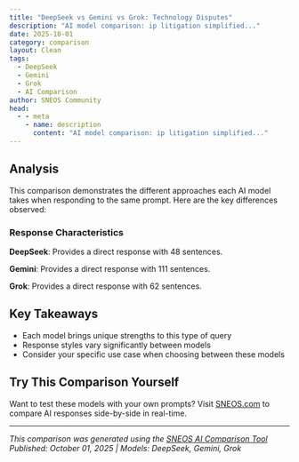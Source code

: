 ```yaml
---
title: "DeepSeek vs Gemini vs Grok: Technology Disputes"
description: "AI model comparison: ip litigation simplified..."
date: 2025-10-01
category: comparison
layout: Clean
tags:
  - DeepSeek
  - Gemini
  - Grok
  - AI Comparison
author: SNEOS Community
head:
  - - meta
    - name: description
      content: "AI model comparison: ip litigation simplified..."
---
```


<ChatComparison
  title="DeepSeek vs Gemini vs Grok: Technology Disputes"
  prompt="ip litigation simplified"
  :responses='{
    "DeepSeek": "Of course. Here is a simplified explanation of IP litigation, using an analogy.\n\n### The Big Idea: A Lawsuit Over Ideas\n\n**Intellectual Property (IP)** is a legal term for creations of the mind\u2014like inventions, brand names, logos, artistic works, and even secret recipes.\n\n**IP Litigation** is simply a **lawsuit** that happens when someone claims that another person or company has stolen or misused their IP.\n\n---\n\n### The Car Analogy\n\nThink of your invention or brand not as an idea, but as a **car you own**.\n\n1.  **The IP Right (Patent, Copyright, Trademark) is your Car\u0027s Title.**\n    It\u0027s the legal document that proves you own the car and gives you the exclusive right to use it, sell it, or let others use it.\n\n2.  **Infringement is someone stealing your car and driving it around.**\n    ...Or, more commonly, building a car that looks and works exactly like yours without your permission.\n\n3.  **IP Litigation is you calling the police and suing the thief.**\n    But in this case, the \u0022police\u0022 are the court system. You have to prove you own the car (the title) and that the other person took it without your permission.\n\n---\n\n### The 4 Main Types of \u0022Cars\u0022 (IP)\n\nEach type of IP protects something different and has its own kind of \u0022title.\u0022\n\n| Type of IP | What It Protects | Simple Example | The \u0022Infringement\u0022 (Theft) |\n| :--- | :--- | :--- | :--- |\n| **Patent** | **Inventions \u0026 Processes** | A new, self-driving car engine | Someone makes and sells an engine that uses your patented technology. |\n| **Trademark** | **Brand Names \u0026 Logos** | The name \u0022Toyota\u0022 or its logo \uD83D\uDE97 | Someone starts a car company called \u0022Toyoyta\u0022 with a similar logo to confuse customers. |\n| **Copyright** | **Artistic \u0026 Written Works** | The software code that runs the car\u0027s entertainment system | Someone copies your code and uses it in their own cars without paying you. |\n| **Trade Secret** | **Confidential Business Info** | The secret recipe for the special paint that never fades | A former employee tells your competitor the recipe. |\n\n---\n\n### The Simplified Steps of an IP Lawsuit\n\n1.  **The Demand Letter:** \u0022You stole my car! Stop driving it immediately and pay me, or I\u0027ll sue you.\u0022 This is often the first step, trying to settle without going to court.\n\n2.  **Filing the Lawsuit:** If that doesn\u0027t work, the owner (the **Plaintiff**) officially files a complaint in court against the accused thief (the **Defendant**).\n\n3.  **Discovery:** This is the \u0022evidence gathering\u0022 phase. Both sides ask for documents, emails, and question witnesses under oath. It\u0027s like both you and the thief investigating each other to build your cases.\n\n4.  **The Trial:** Both sides present their evidence and arguments to a judge or jury.\n    *   The Plaintiff must prove: \u0022I own this IP, and the Defendant is using it without my permission.\u0022\n    *   The Defendant argues: \u0022No, I didn\u0027t steal it. My car is different,\u0022 or \u0022Your title (patent) is invalid.\u0022\n\n5.  **The Judgment \u0026 Remedies:** The judge or jury decides who wins.\n    *   If the Plaintiff wins, they can get:\n        *   **Money (Damages):** Compensation for lost sales or a cut of the infringer\u0027s profits.\n        *   **An Injunction:** A court order forcing the infringer to **stop immediately** (e.g., stop selling the product).\n\n### Why It\u0027s a Big Deal\n\n*   **For the Plaintiff (Owner):** It\u0027s about protecting your investment, your market share, and your brand\u0027s reputation.\n*   **For the Defendant (Accused):** Losing can mean a massive financial penalty, being forced to pull a product from the market, and even rebranding your entire company.\n\n### Key Takeaway\n\n**IP litigation is essentially a high-stakes, formal argument over who has the right to use a valuable idea or creation.** It\u0027s complex and expensive, which is why companies often try to settle these disputes before they ever see a courtroom.",
    "Gemini": "Okay, let\u0027s simplify IP litigation. Here\u0027s a breakdown of the process and key considerations, without getting bogged down in legal jargon:\n\n**What is IP Litigation?**\n\nIP Litigation is the process of taking legal action in court to protect your intellectual property (IP) rights.  It usually involves suing someone (or being sued by someone) for infringing on your IP.\n\n**Types of IP that are commonly litigated:**\n\n*   **Patents:** Inventions\n*   **Trademarks:** Brand names, logos, and symbols\n*   **Copyrights:** Creative works like books, music, movies, and software\n*   **Trade Secrets:** Confidential information that gives a business a competitive edge\n\n**Why Litigate? (Reasons for suing)**\n\n*   **To Stop Infringement:** The primary goal is usually to prevent someone from using your IP without permission.\n*   **To Get Compensation (Damages):**  You can seek money to compensate for the harm the infringement caused (lost profits, etc.).\n*   **To Enforce Your Rights:**  Litigation clarifies and solidifies your ownership and exclusive rights to your IP.\n*   **To Deter Others:**  A successful lawsuit can discourage others from infringing.\n\n**The General Steps of IP Litigation (Simplified):**\n\n1.  **Identify a Potential Infringement:**  You believe someone is using your patent, trademark, copyright, or trade secret without your permission.\n\n2.  **Investigate:**  Gather evidence to support your claim.  This might involve:\n    *   Documenting the infringement (taking screenshots, buying infringing products, etc.)\n    *   Conducting market research to assess damages\n    *   Consulting with experts\n\n3.  **Demand Letter (Optional but Often Recommended):**  A formal letter sent to the alleged infringer outlining the infringement and demanding that they stop.  This can sometimes resolve the issue without going to court.  The letter usually contains:\n    * Identification of the IP right (e.g., patent number, trademark registration number).\n    * Description of the infringing activity.\n    * Demand to cease the infringing activity.\n    * Potential consequences of failing to comply (e.g., legal action).\n\n4.  **File a Lawsuit (Complaint):**  If the demand letter doesn\u0027t work, you file a formal complaint in the appropriate court (usually federal court for patents, trademarks, and copyrights). The complaint:\n    *   States the facts of the case.\n    *   Identifies the IP rights involved.\n    *   Explains how the defendant infringed.\n    *   Asks the court for specific relief (e.g., an injunction, damages).\n\n5.  **Defendant\u0027s Response (Answer):** The defendant must respond to the complaint, usually by filing an answer.  The answer will:\n    *   Admit or deny the allegations in the complaint.\n    *   Raise any defenses they have (e.g., the IP is invalid, they aren\u0027t infringing, fair use, etc.).\n    *   Sometimes include a counter-claim, alleging that *you* are infringing *their* IP.\n\n6.  **Discovery:**  Both sides gather information to support their case.  This can involve:\n    *   **Interrogatories:** Written questions answered under oath.\n    *   **Document Requests:**  Requests to produce relevant documents.\n    *   **Depositions:**  Oral testimony taken under oath.\n    *   **Expert Witnesses:**  Retaining experts to provide opinions on technical or market-related issues.\n\n7.  **Pre-Trial Motions:**  Parties may file motions asking the court to rule on certain issues before trial (e.g., to dismiss the case, to exclude certain evidence, or for summary judgment).\n\n8.  **Trial:**  If the case doesn\u0027t settle, it goes to trial.  Evidence is presented, witnesses testify, and the judge or jury decides the outcome.\n\n9.  **Judgment:** The court issues a judgment (ruling) in favor of one party.  This may include:\n    *   **Injunction:**  An order stopping the infringer from continuing the infringing activity.\n    *   **Damages:**  An award of money to compensate the IP owner for the infringement.\n    *   **Attorney\u0027s Fees:**  In some cases, the losing party may be required to pay the winning party\u0027s attorney\u0027s fees.\n\n10. **Appeal:**  The losing party can appeal the judgment to a higher court.\n\n**Key Considerations in IP Litigation:**\n\n*   **Strength of Your IP:**  Is your patent valid?  Is your trademark protectable?  Is your copyright properly registered?  A weak IP right is hard to enforce.\n\n*   **Evidence of Infringement:**  Do you have solid proof that the other party is infringing?  Circumstantial evidence may not be enough.\n\n*   **Damages:**  How much money have you lost (or will you lose) due to the infringement?  Quantifying damages can be complex.\n\n*   **Cost:**  IP litigation can be very expensive (hundreds of thousands or even millions of dollars).  Weigh the potential benefits against the costs.\n\n*   **Time:**  IP litigation can take a long time (months or even years) to resolve.\n\n*   **Jurisdiction:**  Where can you sue the infringer?  You need to have proper jurisdiction (legal authority) over the defendant.\n\n*   **Choice of Forum:** Certain jurisdictions are more favorable to patent holders, trademark holders, or copyright holders.\n\n*   **Settlement:**  Most IP cases settle before trial.  Settlement negotiations are a key part of the process.\n\n*   **Alternatives to Litigation:** Consider alternatives like mediation or arbitration, which can be faster and cheaper than litigation.\n\n**Key Legal Concepts Often Involved:**\n\n*   **Infringement:** Using IP without permission.  For patents, this is determined by comparing the accused product or process to the claims of the patent.  For trademarks, this involves assessing the likelihood of consumer confusion.  For copyrights, this involves demonstrating copying of protected elements.\n*   **Validity:**  Whether the IP right is legally valid (e.g., a patent is not obvious, a trademark is distinctive).\n*   **Enforceability:** Even if valid, can the right be enforced?  There may be legal defenses.\n*   **Damages:**  Calculating the financial harm caused by infringement.\n*   **Injunction:**  A court order to stop infringing activity.\n*   **Willful Infringement:** Infringement done knowingly or recklessly, which can lead to enhanced damages.\n*   **Fair Use (Copyright):**  A legal doctrine that allows limited use of copyrighted material without permission for purposes such as criticism, commentary, news reporting, teaching, scholarship, or research.\n\n**Who You Need on Your Team:**\n\n*   **IP Attorney:**  Essential.  An attorney specializing in the specific type of IP (patent, trademark, copyright, or trade secret) is crucial.\n*   **Litigation Attorney:** Experienced in handling court cases and legal procedures. Often these can be the same person.\n*   **Technical Expert:**  May be needed to explain complex technical issues to the court (especially in patent cases).\n*   **Damages Expert:**  May be needed to calculate the financial harm caused by the infringement.\n\n**Important Considerations Before Starting Litigation:**\n\n*   **Is Your IP Protected?**  Make sure you have valid patents, trademarks, or copyrights.\n*   **Is the Infringement Significant?**  Is it worth the time and expense of litigation?\n*   **Are There Alternative Solutions?**  Could you license your IP or negotiate a settlement?\n*   **What is Your Budget?** Litigation is expensive.\n\n**In Summary:**\n\nIP litigation is a complex process, but understanding the basic steps and key considerations can help you make informed decisions about protecting your intellectual property.  It\u0027s crucial to consult with an experienced IP attorney to assess your situation and develop a sound legal strategy.  Don\u0027t go it alone!\n\n**Disclaimer:** This is a simplified explanation and is not legal advice.  You should always consult with a qualified attorney for advice on your specific situation.\n",
    "Grok": "Intellectual Property (IP) litigation can be a complex process, but I\u0027ll break it down into simplified terms. IP litigation refers to legal disputes over the ownership, use, or infringement of intellectual property rights, which include patents, trademarks, copyrights, and trade secrets. Here\u0027s a straightforward overview of the key concepts and steps involved:\n\n### 1. **What is IP Litigation?**\n   - It\u0027s a legal process where parties resolve disputes over intellectual property through the court system.\n   - Common issues include:\n     - **Infringement**: Someone uses your IP (e.g., a patented invention, copyrighted work, or trademark) without permission.\n     - **Ownership disputes**: Disagreements over who owns the IP.\n     - **Licensing disputes**: Conflicts over the terms or breach of IP licensing agreements.\n\n### 2. **Types of IP in Litigation**\n   - **Patents**: Protects inventions. Litigation often involves claims of someone copying or using a patented idea without permission.\n   - **Trademarks**: Protects brand names, logos, or symbols. Disputes arise when someone uses a similar mark, causing confusion.\n   - **Copyrights**: Protects original works like books, music, or software. Litigation often involves unauthorized copying or distribution.\n   - **Trade Secrets**: Protects confidential business information (e.g., recipes, processes). Disputes occur when secrets are stolen or misused.\n\n### 3. **Key Steps in IP Litigation**\n   - **Pre-Litigation**:\n     - Identify the issue (e.g., someone is infringing on your IP).\n     - Try to resolve the dispute outside court through negotiations or a cease-and-desist letter.\n   - **Filing a Lawsuit**:\n     - The plaintiff (IP owner) files a complaint in court, alleging infringement or other violations.\n     - The defendant (accused party) responds, often denying the claims or challenging the validity of the IP.\n   - **Discovery**:\n     - Both sides gather evidence, such as documents, emails, or expert testimony, to support their case.\n   - **Pre-Trial Motions**:\n     - Parties may file motions to dismiss the case or for summary judgment (a ruling without a full trial).\n   - **Trial**:\n     - If no settlement is reached, the case goes to court. A judge or jury decides if infringement occurred and what damages (if any) are owed.\n   - **Remedies**:\n     - If the plaintiff wins, remedies may include:\n       - **Injunction**: Court order to stop the infringing activity.\n       - **Damages**: Monetary compensation for losses.\n       - **Royalties**: Payment for past or future use of the IP.\n   - **Appeals**:\n     - The losing party can appeal the decision to a higher court if they believe there was a legal error.\n\n### 4. **Common Defenses in IP Litigation**\n   - **Non-Infringement**: The defendant argues they didn\u2019t use the IP or that their use doesn\u2019t violate the owner\u2019s rights.\n   - **Invalidity**: The IP is not valid (e.g., a patent was improperly granted or a trademark is too generic).\n   - **Fair Use/Fair Dealing**: In copyright cases, limited use of the material is allowed (e.g., for education or parody).\n   - **License**: The defendant claims they had permission to use the IP.\n\n### 5. **Why IP Litigation Matters**\n   - Protects innovation and creativity by enforcing IP rights.\n   - Can be costly and time-consuming, so many cases settle before trial.\n   - Outcomes can set important legal precedents for future IP disputes.\n\n### 6. **Tips to Avoid Litigation**\n   - Register your IP (patents, trademarks, copyrights) to establish clear ownership.\n   - Use contracts and non-disclosure agreements (NDAs) to protect trade secrets.\n   - Monitor the market for potential infringements and act quickly if issues arise.\n   - Consider alternative dispute resolution (ADR) like mediation or arbitration to avoid court.\n\n### 7. **Costs and Considerations**\n   - IP litigation can be expensive due to legal fees, expert witnesses, and court costs.\n   - Duration varies from months to years, depending on complexity and jurisdiction.\n   - Hiring an experienced IP attorney is crucial for navigating the process.\n\nIn summary, IP litigation is about protecting and enforcing rights over creative or innovative works through legal action. It\u2019s often a last resort after negotiation fails, and the goal is to secure remedies like stopping infringement or gaining compensation. If you\u0027re dealing with an IP issue, consulting a lawyer who specializes in this area is the best first step. Let me know if you\u0027d like me to elaborate on any specific part!"
  }'
  published-date="23:34"
/>

## Analysis

This comparison demonstrates the different approaches each AI model takes when responding to the same prompt. Here are the key differences observed:

### Response Characteristics

**DeepSeek**: Provides a direct response with 48 sentences. 

**Gemini**: Provides a direct response with 111 sentences. 

**Grok**: Provides a direct response with 62 sentences. 

## Key Takeaways

- Each model brings unique strengths to this type of query
- Response styles vary significantly between models
- Consider your specific use case when choosing between these models

## Try This Comparison Yourself

Want to test these models with your own prompts? Visit [SNEOS.com](https://sneos.com) to compare AI responses side-by-side in real-time.

---

*This comparison was generated using the [SNEOS AI Comparison Tool](https://sneos.com)*
*Published: October 01, 2025 | Models: DeepSeek, Gemini, Grok*
